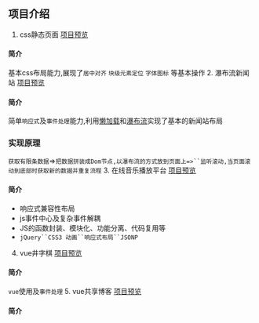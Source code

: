 ## 项目介绍
1. css静态页面 [项目预览](https://cjxxhkh.github.io/resume01/projects/demo21实战.html)
#### 简介
基本css布局能力,展现了`居中对齐` `块级元素定位` `字体图标` 等基本操作
2. 瀑布流新闻站 [项目预览](https://cjxxhkh.github.io/waterfall-sinanews/32.html)
#### 简介
简单`响应式`及`事件处理`能力,利用[懒加载]()和[瀑布流]()实现了基本的新闻站布局
### 实现原理
`获取有限条数据`=>`把数据拼装成Dom节点,以瀑布流的方式放到页面上=>``监听滚动,当页面滚动到底部时获取新的数据并重复流程`
3. 在线音乐播放平台 [项目预览](https://cjxxhkh.github.io/resume01/projects/demo33%E9%9F%B3%E4%B9%90%E6%92%AD%E6%94%BE%E5%99%A8/index.html)
#### 简介
- 响应式兼容性布局
- js事件中心及复杂事件解耦
- JS的函数封装、模块化、功能分离、代码复用等
- `jQuery``CSS3 动画``响应式布局``JSONP`
4. vue井字棋 [项目预览](https://cjxxhkh.github.io/resume01/projects/dist/index.html#/)
#### 简介
`vue`使用及`事件处理`
5. vue共享博客 [项目预览]()
#### 简介
